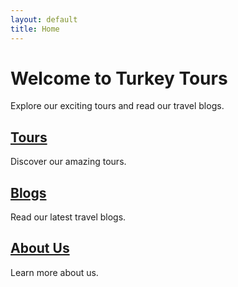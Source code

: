 ```yaml
---
layout: default
title: Home
---
```


# Welcome to Turkey Tours

Explore our exciting tours and read our travel blogs.

<div class="cards">
  <div class="card">
    <h2><a href="/TurkeyTours/tours/">Tours</a></h2>
    <p>Discover our amazing tours.</p>
  </div>
  <div class="card">
    <h2><a href="/TurkeyTours/blogs/">Blogs</a></h2>
    <p>Read our latest travel blogs.</p>
  </div>
  <div class="card">
    <h2><a href="/TurkeyTours/about/">About Us</a></h2>
    <p>Learn more about us.</p>
  </div>
</div>
